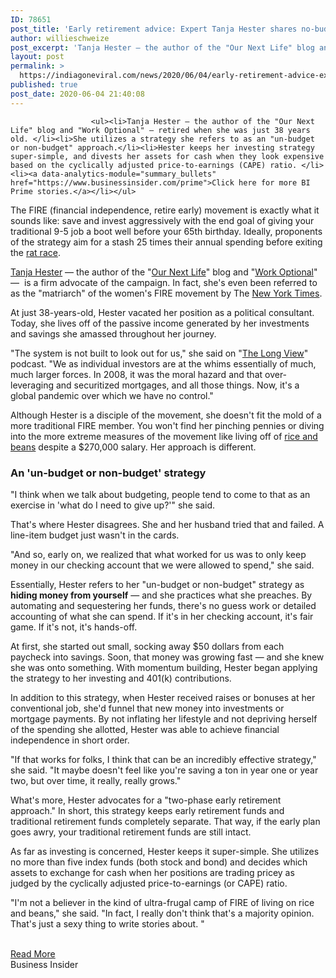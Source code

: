 ```yaml
---
ID: 78651
post_title: 'Early retirement advice: Expert Tanja Hester shares no-budget strategy &#8211; Business Insider'
author: willieschweize
post_excerpt: 'Tanja Hester — the author of the "Our Next Life" blog and "Work Optional" — retired when she was just 38 years old. She utilizes a strategy she refers to as an "un-budget or non-budget" approach.Hester keeps her investing strategy super-simple, and divests her assets for cash when they look expensive based on the cyclically adjusted&hellip;'
layout: post
permalink: >
  https://indiagoneviral.com/news/2020/06/04/early-retirement-advice-expert-tanja-hester-shares-no-budget-strategy-business-insider/78651/willieschweize/
published: true
post_date: 2020-06-04 21:40:08
---
```

<div data-piano-inline-content-wrapper="" id="piano-inline-content-wrapper">

                      <ul><li>Tanja Hester — the author of the "Our Next Life" blog and "Work Optional" — retired when she was just 38 years old. </li><li>She utilizes a strategy she refers to as an "un-budget or non-budget" approach.</li><li>Hester keeps her investing strategy super-simple, and divests her assets for cash when they look expensive based on the cyclically adjusted price-to-earnings (CAPE) ratio. </li><li><a data-analytics-module="summary_bullets" href="https://www.businessinsider.com/prime">Click here for more BI Prime stories.</a></li></ul>


<p>The FIRE (financial independence, retire early) movement is exactly what it sounds like: save and invest aggressively with the end goal of giving your traditional 9-5 job a boot well before your 65th birthday. Ideally, proponents of the strategy aim for a stash 25 times their annual spending before exiting the <a data-analytics-module="body_link" href="https://www.businessinsider.com/how-to-achieve-financial-independence-advice-from-mr-money-mustache-2019-11">rat race</a>.</p><p><a data-analytics-module="body_link" href="https://tanjahester.com/">Tanja Hester</a> — the author of the "<a data-analytics-module="body_link" href="https://ournextlife.com/">Our Next Life</a>" blog and "<a data-analytics-module="body_link" href="https://www.amazon.com/Work-Optional-Retire-Early-Non-Penny-Pinching/dp/0316450898">Work Optional</a>" —  is a firm advocate of the campaign. In fact, she's even been referred to as the "matriarch" of the women's FIRE movement by The <a data-analytics-module="body_link" href="https://www.nytimes.com/2019/06/07/business/fire-women-retire-early.html">New York Times</a>. </p><p>At just 38-years-old, Hester vacated her position as a political consultant. Today, she lives off of the passive income generated by her investments and savings she amassed throughout her journey.</p><p>"The system is not built to look out for us," she said on "<a data-analytics-module="body_link" href="https://www.morningstar.com/podcasts/the-long-view">The Long View</a>" podcast. "We as individual investors are at the whims essentially of much, much larger forces. In 2008, it was the moral hazard and that over-leveraging and securitized mortgages, and all those things. Now, it's a global pandemic over which we have no control."</p>



<p>Although Hester is a disciple of the movement, she doesn't fit the mold of a more traditional FIRE member. You won't find her pinching pennies or diving into the more extreme measures of the movement like living off of <a data-analytics-module="body_link" href="https://nypost.com/2019/10/08/inside-the-strange-secretive-lives-of-rich-millennial-cheapskates/">rice and beans</a> despite a $270,000 salary. Her approach is different.</p><h3>An 'un-budget or non-budget' strategy</h3><p>"I think when we talk about budgeting, people tend to come to that as an exercise in 'what do I need to give up?'" she said.</p><p>That's where Hester disagrees. She and her husband tried that and failed. A line-item budget just wasn't in the cards.</p><p>"And so, early on, we realized that what worked for us was to only keep money in our checking account that we were allowed to spend," she said. </p>



<p>Essentially, Hester refers to her "un-budget or non-budget" strategy as <strong>hiding money from yourself</strong> — and she practices what she preaches. By automating and sequestering her funds, there's no guess work or detailed accounting of what she can spend. If it's in her checking account, it's fair game. If it's not, it's hands-off. </p><p>At first, she started out small, socking away $50 dollars from each paycheck into savings. Soon, that money was growing fast — and she knew she was onto something. With momentum building, Hester began applying the strategy to her investing and 401(k) contributions.</p><p>In addition to this strategy, when Hester received raises or bonuses at her conventional job, she'd funnel that new money into investments or mortgage payments. By not inflating her lifestyle and not depriving herself of the spending she allotted, Hester was able to achieve financial independence in short order.</p><p>"If that works for folks, I think that can be an incredibly effective strategy," she said. "It maybe doesn't feel like you're saving a ton in year one or year two, but over time, it really, really grows."</p>



<p>What's more, Hester advocates for a "two-phase early retirement approach." In short, this strategy keeps early retirement funds and traditional retirement funds completely separate. That way, if the early plan goes awry, your traditional retirement funds are still intact.</p><p>As far as investing is concerned, Hester keeps it super-simple. She utilizes no more than five index funds (both stock and bond) and decides which assets to exchange for cash when her positions are trading pricey as judged by the cyclically adjusted price-to-earnings (or CAPE) ratio.</p><p>"I'm not a believer in the kind of ultra-frugal camp of FIRE of living on rice and beans," she said. "In fact, I really don't think that's a majority opinion. That's just a sexy thing to write stories about. "</p>
                  </div><br/><a href="http://www.businessinsider.com/early-retirement-advice-expert-tanja-hester-shares-no-budget-strategy-2020-6" class="button purchase" rel="nofollow noopener noreferrer" target="_blank">Read More</a></br>Business Insider